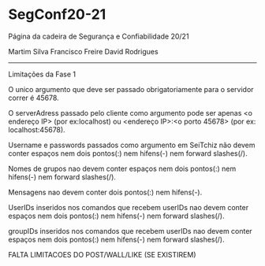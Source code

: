 # SegConf20-21
Página da cadeira de Segurança e Confiabilidade 20/21 

Martim Silva 
Francisco Freire
David Rodrigues

----------------------
Limitações da Fase 1

O unico argumento que deve ser passado obrigatoriamente para o servidor correr é 45678.

O serverAdress passado pelo cliente como argumento pode ser apenas <o endereço IP> (por ex:localhost) ou <endereço IP>:<o porto 45678> (por ex: localhost:45678).

Username e passwords passados como argumento em SeiTchiz não devem conter espaços nem dois pontos(:) nem hifens(-) nem forward slashes(/).

Nomes de grupos nao devem conter espaços nem dois pontos(:) nem hifens(-) nem forward slashes(/).

Mensagens nao devem conter dois pontos(:) nem hifens(-).

UserIDs inseridos nos comandos que recebem userIDs nao devem conter espaços nem dois pontos(:) nem hifens(-) nem forward slashes(/).

groupIDs inseridos nos comandos que recebem userIDs nao devem conter espaços nem dois pontos(:) nem hifens(-) nem forward slashes(/).

FALTA LIMITACOES DO POST/WALL/LIKE (SE EXISTIREM)

